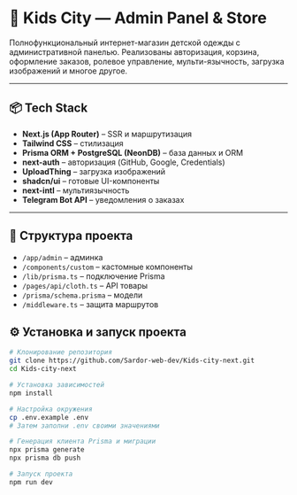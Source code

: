 # 🧸 Kids City — Admin Panel & Store

Полнофункциональный интернет-магазин детской одежды с административной панелью. Реализованы авторизация, корзина, оформление заказов, ролевое управление, мульти-язычность, загрузка изображений и многое другое.

---

## 📦 Tech Stack

- **Next.js (App Router)** – SSR и маршрутизация
- **Tailwind CSS** – стилизация
- **Prisma ORM + PostgreSQL (NeonDB)** – база данных и ORM
- **next-auth** – авторизация (GitHub, Google, Credentials)
- **UploadThing** – загрузка изображений
- **shadcn/ui** – готовые UI-компоненты
- **next-intl** – мультиязычность
- **Telegram Bot API** – уведомления о заказах

---

## 📂 Структура проекта

- `/app/admin` – админка
- `/components/custom` – кастомные компоненты
- `/lib/prisma.ts` – подключение Prisma
- `/pages/api/cloth.ts` – API товары
- `/prisma/schema.prisma` – модели
- `/middleware.ts` – защита маршрутов

## ⚙️ Установка и запуск проекта

```bash
# Клонирование репозитория
git clone https://github.com/Sardor-web-dev/Kids-city-next.git
cd Kids-city-next

# Установка зависимостей
npm install

# Настройка окружения
cp .env.example .env
# Затем заполни .env своими значениями

# Генерация клиента Prisma и миграции
npx prisma generate
npx prisma db push

# Запуск проекта
npm run dev
```
